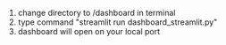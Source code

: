 1. change directory to /dashboard in terminal
2. type command "streamlit run dashboard_streamlit.py"
3. dashboard will open on your local port